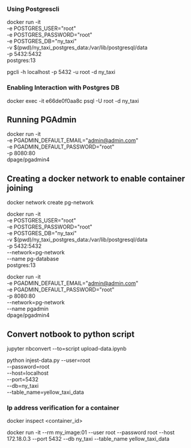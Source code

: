 ### Using Postgrescli

docker run -it \
   -e POSTGRES_USER="root" \
   -e POSTGRES_PASSWORD="root" \
   -e POSTGRES_DB="ny_taxi" \
   -v $(pwd)/ny_taxi_postgres_data:/var/lib/postgresql/data \
   -p 5432:5432 \
   postgres:13

pgcli -h localhost -p 5432 -u root -d ny_taxi
### Enabling Interaction with Postgres DB 
docker exec -it e66de0f0aa8c psql -U root -d ny_taxi

## Running PGAdmin
docker run -it \
   -e PGADMIN_DEFAULT_EMAIL="admin@admin.com" \
   -e PGADMIN_DEFAULT_PASSWORD="root" \
   -p 8080:80 \
   dpage/pgadmin4

## Creating a docker network to enable container joining
docker network create pg-network

docker run -it \
   -e POSTGRES_USER="root" \
   -e POSTGRES_PASSWORD="root" \
   -e POSTGRES_DB="ny_taxi" \
   -v $(pwd)/ny_taxi_postgres_data:/var/lib/postgresql/data \
   -p 5432:5432 \
   --network=pg-network \
   --name pg-database \
   postgres:13

docker run -it \
   -e PGADMIN_DEFAULT_EMAIL="admin@admin.com" \
   -e PGADMIN_DEFAULT_PASSWORD="root" \
   -p 8080:80 \
   --network=pg-network \
   --name pgadmin \
   dpage/pgadmin4

## Convert notbook to python script
jupyter nbconvert --to=script upload-data.ipynb

python injest-data.py
   --user=root \
   --password=root \
   --host=localhost \
   --port=5432 \
   --db=ny_taxi \
   --table_name=yellow_taxi_data

### Ip address verification for a container
docker inspect <container_id>


docker run -it --rm my_image:01 --user root --password root --host 172.18.0.3 --port 5432 --db ny_taxi --table_name yellow_taxi_data